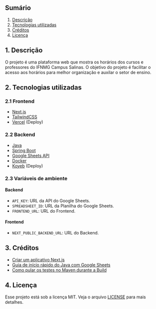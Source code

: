 ## Sumário

1. [Descrição](#descricao)
2. [Tecnologias utilizadas](#tecnologias)
3. [Créditos](#creditos)
4. [Licença](#licenca)

<div id='descricao'/> 

## 1. Descrição

O projeto é uma plataforma web que mostra os horários dos cursos e professores do IFNMG Campus Salinas. O objetivo do projeto é facilitar o acesso aos horários para melhor organização e auxilar o setor de ensino.

<div id='tecnologias'/> 

## 2. Tecnologias utilizadas

### 2.1 Frontend

- [Next.js](https://nextjs.org/)
- [TailwindCSS](https://tailwindcss.com/)
- [Vercel](https://vercel.com/) (Deploy)

### 2.2 Backend

- [Java](https://www.java.com/pt-BR/download/help/whatis_java.html)
- [Spring Boot](https://spring.io/projects/spring-boot)
- [Google Sheets API](https://developers.google.com/sheets/api/reference/rest?hl=pt-br)
- [Docker](https://www.docker.com/)
- [Koyeb](https://www.koyeb.com/) (Deploy)

### 2.3 Variáveis de ambiente

#### Backend
- `API_KEY`: URL da API do Google Sheets.
- `SPREADSHEET_ID`: URL da Planilha do Google Sheets.
- `FRONTEND_URL`: URL do Frontend.
#### Frontend
- `NEXT_PUBLIC_BACKEND_URL`: URL do Backend.

<div id='creditos'/> 

## 3. Créditos

- [Criar um aplicativo Next.js](https://nextjs.org/docs/pages/api-reference/cli/create-next-app)
- [Guia de início rápido do Java com Google Sheets](https://developers.google.com/sheets/api/quickstart/java?hl=pt-br)
- [Como pular os testes no Maven durante a Build](https://marlonluan.com.br/posts/maven-pular-testes/)

<div id='licenca'/> 

## 4. Licença

Esse projeto está sob a licença MIT. Veja o arquivo [LICENSE](LICENSE.md) para mais detalhes.
